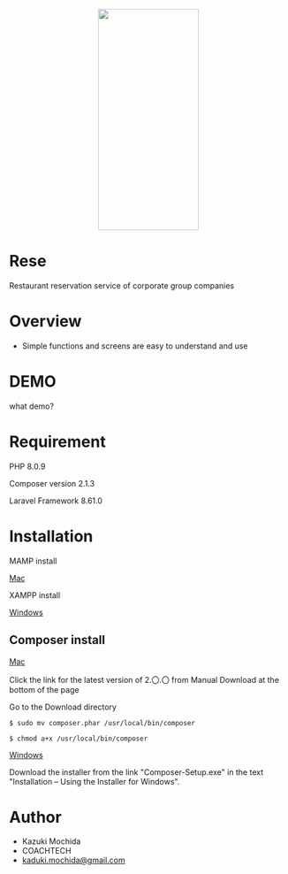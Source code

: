 <p align="center"><img src="https://user-images.githubusercontent.com/85182147/136333695-8a8f9dfe-3507-4527-8807-232f5a8f08db.png" height="400px" width="60%" margin="auto">
</p>

# Rese

Restaurant reservation service of corporate group companies

# Overview

* Simple functions and screens are easy to understand and use

# DEMO

what demo?

# Requirement

PHP 8.0.9

Composer version 2.1.3

Laravel Framework 8.61.0

# Installation

MAMP install 

[Mac](https://www.mamp.info/en/downloads/)

XAMPP install

[Windows](https://www.apachefriends.org/jp/index.html)

## Composer install

[Mac](https://getcomposer.org/download/)

Click the link for the latest version of 2.〇.〇 from Manual Download at the bottom of the page

Go to the Download directory

```
$ sudo mv composer.phar /usr/local/bin/composer
```
```
$ chmod a+x /usr/local/bin/composer
```

[Windows](https://getcomposer.org/doc/00-intro.md#installation-windows)

Download the installer from the link "Composer-Setup.exe" in the text "Installation – Using the Installer for Windows".

# Author

* Kazuki Mochida
* COACHTECH
* kaduki.mochida@gmail.com